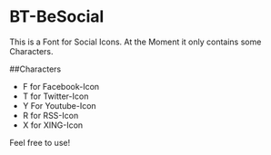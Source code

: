 BT-BeSocial
===========

This is a Font for Social Icons. At the Moment it only contains some Characters.

##Characters

* F for Facebook-Icon
* T for Twitter-Icon
* Y For Youtube-Icon
* R for RSS-Icon
* X for XING-Icon

Feel free to use!
